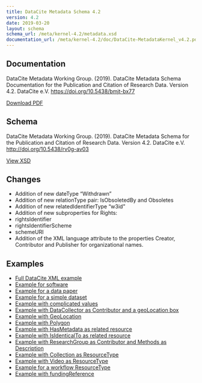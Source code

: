 ```yaml
---
title: DataCite Metadata Schema 4.2
version: 4.2
date: 2019-03-20
layout: schema
schema_url: /meta/kernel-4.2/metadata.xsd
documentation_url: /meta/kernel-4.2/doc/DataCite-MetadataKernel_v4.2.pdf
---
```


## Documentation
DataCite Metadata Working Group. (2019). DataCite Metadata Schema Documentation for the Publication and Citation of Research Data. Version 4.2. DataCite e.V. https://doi.org/10.5438/bmjt-bx77

<a href="doc/DataCite-MetadataKernel_v4.2.pdf" class="btn">Download PDF</a>

## Schema
DataCite Metadata Working Group. (2019). DataCite Metadata Schema for the Publication and Citation of Research Data. Version 4.2. DataCite e.V. http://doi.org/10.5438/rv0g-av03

<a href="metadata.xsd" class="btn">View XSD</a>

## Changes

*	Addition of new dateType “Withdrawn”
*	Addition of new relationType pair: IsObsoletedBy and Obsoletes
*	Addition of new relatedIdentifierType “w3id”
*	Addition of new subproperties for Rights:
  *	rightsIdentifier
  *	rightsIdentifierScheme
  *	schemeURI
*	Addition of the XML language attribute to the properties Creator, Contributor and Publisher for organizational names.


## Examples

* [Full DataCite XML example](example/datacite-example-full-v4.xml)
* [Example for software](example/datacite-example-software-v4.xml)
* [Example for a data paper](example/datacite-example-datapaper-v4.xml)
* [Example for a simple dataset](example/datacite-example-dataset-v4.xml)
* [Example with complicated values](example/datacite-example-complicated-v4.xml)
* [Example with DataCollector as Contributor and a geoLocation box](example/datacite-example-Box_dateCollected_DataCollector-v4.xml)
* [Example with GeoLocation](example/datacite-example-GeoLocation-v4.xml)
* [Example with Polygon](example/datacite-example-polygon-v4.xml)
* [Example with HasMetadata as related resource](example/datacite-example-HasMetadata-v4.xml)
* [Example with IsIdenticalTo as related resource](example/datacite-example-relationTypeIsIdenticalTo-v4.xml)
* [Example with ResearchGroup as Contributor and Methods as Description](example/datacite-example-ResearchGroup_Methods-v4.xml)
* [Example with Collection as ResourceType](example/datacite-example-ResourceTypeGeneral_Collection-v4.xml)
* [Example with Video as ResourceType](example/datacite-example-video-v4.xml)
* [Example for a workflow ResourceType](example/datacite-example-workflow-v4.xml)
* [Example with fundingReference](example/datacite-example-fundingReference-v.4.xml)
